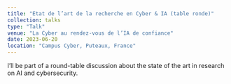 ```yaml
---
title: "Etat de l’art de la recherche en Cyber & IA (table ronde)"
collection: talks
type: "Talk"
venue: "La Cyber au rendez-vous de l’IA de confiance"
date: 2023-06-20
location: "Campus Cyber, Puteaux, France"
---
```


I’ll be part of a round-table discussion about the state of the art in research on AI and cybersecurity.
